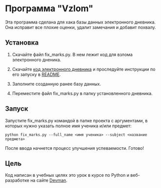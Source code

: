 # Программа "Vzlom"
Эта программа сделана для хака базы данных электронного дневника. Она исправит все плохие оценки, удалит замечания и добавит похвалу. 
## Установка
 1. Скачайте файл fix_marks.py. В нем лежит код для взлома электронного дненика.

 2. Скачайте [код электронного дневника](https://github.com/devmanorg/e-diary/tree/master) и проследуйте инструкции по его запуску в [README](https://github.com/devmanorg/e-diary/tree/master?tab=readme-ov-file#электронный-дневник-школы).
 3. Заполните созданную ранее базу данных.
 4. Переместите файл fix_marks.ру в папку установленного дневника.
## Запуск
Запустите fix_marks.py командой в папке проекта с аргументами, в которых нужно указать полное имя ученика и/или предмет:
```
python fix_marks.py --full_name <имя ученика> --subject <название предмета>
```
После ввода начнется процесс улучшения успеваемости. Готово!
## Цель
Код написан в учебных целях это урок в курсе по Python и веб-разработке на сайте [Devman](dvmn.org).
